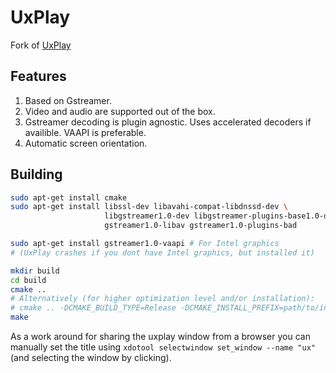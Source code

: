 # UxPlay

Fork of [UxPlay](https://github.com/antimof/UxPlay)

## Features
1. Based on Gstreamer.
1. Video and audio are supported out of the box.
3. Gstreamer decoding is plugin agnostic. Uses accelerated decoders if availible. VAAPI is preferable.
4. Automatic screen orientation.

## Building
```bash
sudo apt-get install cmake
sudo apt-get install libssl-dev libavahi-compat-libdnssd-dev \
                     libgstreamer1.0-dev libgstreamer-plugins-base1.0-dev \
                     gstreamer1.0-libav gstreamer1.0-plugins-bad

sudo apt-get install gstreamer1.0-vaapi # For Intel graphics
# (UxPlay crashes if you dont have Intel graphics, but installed it)

mkdir build
cd build
cmake ..
# Alternatively (for higher optimization level and/or installation):
# cmake .. -DCMAKE_BUILD_TYPE=Release -DCMAKE_INSTALL_PREFIX=path/to/install/dir
make
```

As a work around for sharing the uxplay window from a browser you can manually set the title using `xdotool selectwindow set_window --name "ux"` (and selecting the window by clicking).

